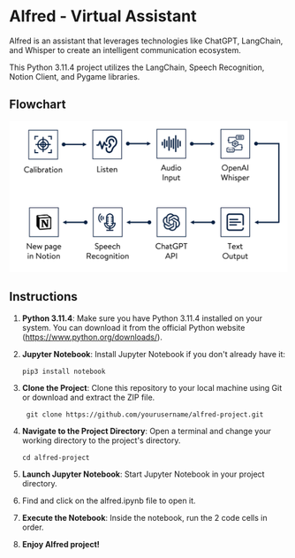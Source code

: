 # Alfred - Virtual Assistant
Alfred is an assistant that leverages technologies like ChatGPT, LangChain, and Whisper to create an intelligent communication ecosystem.

This Python 3.11.4 project utilizes the LangChain, Speech Recognition, Notion Client, and Pygame libraries.

## Flowchart

![Alt text](/img/alfred-flowchart.png)

## Instructions

1. **Python 3.11.4**: Make sure you have Python 3.11.4 installed on your system. You can download it from the official Python website (https://www.python.org/downloads/).

2. **Jupyter Notebook**: Install Jupyter Notebook if you don't already have it:

   ```shell
   pip3 install notebook
3. **Clone the Project**: Clone this repository to your local machine using Git or download and extract the ZIP file.
   
   ```shell
    git clone https://github.com/yourusername/alfred-project.git
4. **Navigate to the Project Directory**: Open a terminal and change your working directory to the project's directory.
   
   ```shell
   cd alfred-project

5. **Launch Jupyter Notebook**: Start Jupyter Notebook in your project directory.

6. Find and click on the alfred.ipynb file to open it.

7. **Execute the Notebook**: Inside the notebook, run the 2 code cells in order.

8. **Enjoy Alfred project!**